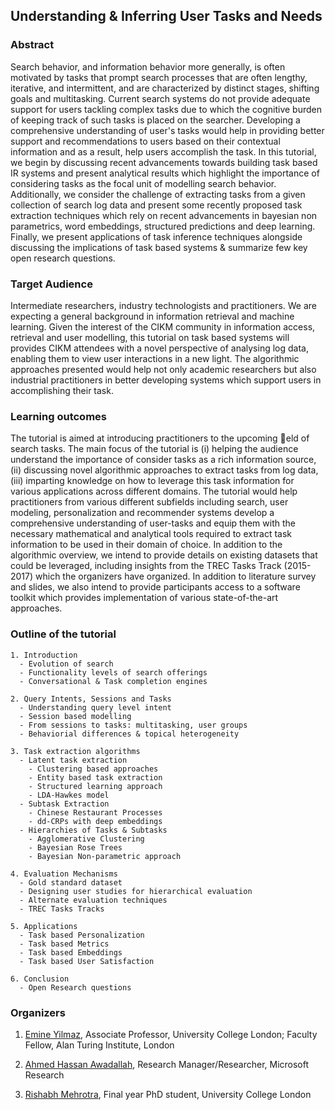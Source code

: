 ## Understanding & Inferring User Tasks and Needs

### Abstract
Search behavior, and information behavior more generally, is often motivated by tasks that prompt search processes that are
often lengthy, iterative, and intermittent, and are characterized by distinct stages, shifting goals and multitasking. Current
search systems do not provide adequate support for users tackling complex tasks due to which the cognitive burden of keeping
track of such tasks is placed on the searcher. Developing a comprehensive understanding of user's tasks would help in providing
better support and recommendations to users based on their contextual information and as a result, help users accomplish the
task. In this tutorial, we begin by discussing recent advancements towards building task based IR systems and present analytical
results which highlight the importance of considering tasks as the focal unit of modelling search behavior. Additionally, we
consider the challenge of extracting tasks from a given collection of search log data and present some recently proposed task
extraction techniques which rely on recent advancements in bayesian non parametrics, word embeddings, structured predictions
and deep learning. Finally, we present applications of task inference techniques alongside discussing the implications of task
based systems & summarize few key open research questions.


### Target Audience
Intermediate researchers, industry technologists and practitioners. We are expecting a general background in information retrieval
and machine learning. Given the interest of the CIKM community in information access, retrieval and user modelling,
this tutorial on task based systems will provides CIKM attendees with a novel perspective of analysing log data, enabling them
to view user interactions in a new light. The algorithmic approaches presented would help not only academic researchers but
also industrial practitioners in better developing systems which support users in accomplishing their task.

### Learning outcomes
The tutorial is aimed at introducing practitioners to the upcoming eld of search tasks. The main focus of the tutorial is (i)
helping the audience understand the importance of consider tasks as a rich information source, (ii) discussing novel algorithmic
approaches to extract tasks from log data, (iii) imparting knowledge on how to leverage this task information for various
applications across different domains. The tutorial would help practitioners from various different subfields including search, user modeling, personalization and recommender systems develop a comprehensive understanding of user-tasks and equip them
with the necessary mathematical and analytical tools required to extract task information to be used in their domain of choice.
In addition to the algorithmic overview, we intend to provide details on existing datasets that could be leveraged, including
insights from the TREC Tasks Track (2015-2017) which the organizers have organized. In addition to literature survey and slides,
we also intend to provide participants access to a software toolkit which provides implementation of various state-of-the-art
approaches.

### Outline of the tutorial
```
1. Introduction
  - Evolution of search
  - Functionality levels of search offerings
  - Conversational & Task completion engines
  
2. Query Intents, Sessions and Tasks
  - Understanding query level intent
  - Session based modelling
  - From sessions to tasks: multitasking, user groups
  - Behaviorial differences & topical heterogeneity
  
3. Task extraction algorithms
  - Latent task extraction
    - Clustering based approaches
    - Entity based task extraction
    - Structured learning approach
    - LDA-Hawkes model
  - Subtask Extraction
    - Chinese Restaurant Processes
    - dd-CRPs with deep embeddings
  - Hierarchies of Tasks & Subtasks
    - Agglomerative Clustering
    - Bayesian Rose Trees
    - Bayesian Non-parametric approach
    
4. Evaluation Mechanisms
  - Gold standard dataset
  - Designing user studies for hierarchical evaluation
  - Alternate evaluation techniques
  - TREC Tasks Tracks
  
5. Applications
  - Task based Personalization
  - Task based Metrics
  - Task based Embeddings
  - Task based User Satisfaction
  
6. Conclusion
  - Open Research questions
```

### Organizers
1. [Emine Yilmaz](https://sites.google.com/site/emineyilmaz/), Associate Professor, University College London; Faculty Fellow, Alan Turing Institute, London

2. [Ahmed Hassan Awadallah](http://research.microsoft.com/en-us/um/people/hassanam/), Research Manager/Researcher, Microsoft Research

3. [Rishabh Mehrotra](http://www.rishabhmehrotra.com), Final year PhD student, University College London
